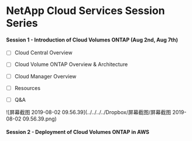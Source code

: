 # NetApp Cloud Services Session Series

#### Session 1 - Introduction of Cloud Volumes ONTAP (Aug 2nd, Aug 7th)

- [ ] Cloud Central Overview
- [ ] Cloud Volume ONTAP Overview & Architecture
- [ ] Cloud Manager Overview
- [ ] Resources
- [ ] Q&A





![屏幕截图 2019-08-02 09.56.39](../../../../Dropbox/屏幕截图/屏幕截图 2019-08-02 09.56.39.png)

#### Session 2 - Deployment of Cloud Volumes ONTAP in AWS

